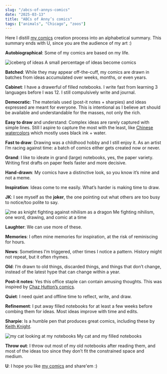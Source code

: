 ```yaml
---
slug: "/abcs-of-annys-comics"
date: "2025-03-13"
title: "ABCs of Anny’s comics"
tags: ["animals", "Chicago", "zoos"]
---
```


Here I distill [my comics]('/all') creation process into an alphabetical summary. This summary ends with U, since you are the audience of my art :)

**Autobiographical**: Some of my comics are based on my life.

<img src='/me-comics-iceberg.jpg' alt='iceberg of ideas' />
<span>A small percentage of ideas become comics</span>

**Batched**: While they may appear off-the-cuff, my comics are drawn in batches from ideas accumulated over weeks, months, or even years.

**Cabinet**: I have a drawerful of filled notebooks. I write fast from learning 3 languages before I was 12. I
still compulsively write and journal.

**Democratic**: The materials used (post-it notes + sharpies) and ideas expressed are meant for everyone. This is intentional as I believe art should be available and understandable for the masses, not only the rich.

**Easy to draw** and understand: Complex ideas are rarely captured with simple lines. Still I aspire to capture the most with the least, like [Chinese watercolors](https://en.m.wikipedia.org/wiki/File:Lin_Liang-Eagles.jpg) which mostly uses black ink + water.

**Fast to draw**: Drawing was a childhood hobby and I still enjoy it. As an artist I’m racing against time: a batch of comics either gets created now or never.

**Grand**: I like to ideate in grand (large) notebooks, yes, the paper variety. Writing first drafts on paper feels faster and more decisive.

**Hand-drawn**: My comics have a distinctive look, so you know it’s mine and not a meme.

**Inspiration**: Ideas come to me easily. What’s harder is making time to draw.

**JK**: I see myself as the **joker**, the one pointing out what others are too busy to notice/too polite to say.

<img src='/me-vs-nihilism.jpg' alt='me as knight fighting against nihilism as a dragon' />
<span>Me fighting nihilism, one word, drawing, and comic at a time</span>

**Laughter**: We can use more of these.

**Memories**: I often mine memories for inspiration, at the risk of reminiscing for hours.

**News**: Sometimes I’m triggered, other times I notice a pattern. History might not repeat, but it often rhymes.

**Old**: I’m drawn to old things, discarded things, and things that don’t change, instead of the latest hype that can change within a year.

**Post-it notes**: Yes this office staple can contain amusing thoughts. This was inspired by [Chaz Hutton’s comics](https://www.instagram.com/instachaaz/?hl=en).

**Quiet**: I need quiet and offline time to reflect, write, and draw.

**Refinement**: I put away filled notebooks for at least a few weeks before combing them for ideas. Most ideas improve with time and edits.

**Sharpie**: Is a humble pen that produces great comics, including these by [Keith Knight](https://kchronicles.com/).

<img src='/notebooks.jpg' alt='my cat looking at my notebooks' />
<span>My cat and my filled notebooks</span>

**Throw out**: I throw out most of my old notebooks after reading them, and most of the ideas too since they don’t fit the constrained space and medium.

**U**: I hope you like [my comics]('/all') and share'em :)
